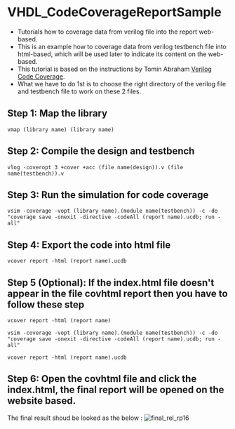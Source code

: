 # VHDL_CodeCoverageReportSample
- Tutorials how to coverage data from verilog file into the report web-based.
- This is an example how to coverage data from verilog testbench file into html-based, which will be used later to indicate its content on the web-based.
- This tutorial is based on the instructions by Tomin Abraham [Verilog Code Coverage](https://www.youtube.com/watch?v=vkzd5ckQ5ZQ).
- What we have to do 1st is to choose the right directory of the verilog file and testbench file to work on these 2 files.
## Step 1: Map the library
```
vmap (library name) (library name)
```
## Step 2: Compile the design and testbench
``` 
vlog -coveropt 3 +cover +acc (file name(design)).v (file name(testbench)).v
```
## Step 3: Run the simulation for code coverage
```
vsim -coverage -vopt (library name).(module name(testbench)) -c -do "coverage save -onexit -directive -codeAll (report name).ucdb; run -all"
```
## Step 4: Export the code into html file
```
vcover report -html (report name).ucdb
```
## Step 5 (Optional): If the index.html file doesn't appear in the file covhtml report then you have to follow these step
``` 
vcover report -html (report name)
```
```
vsim -coverage -vopt (library name).(module name(testbench)) -c -do "coverage save -onexit -directive -codeAll (report name).ucdb; run -all"
```
``` 
vcover report -html (report name).ucdb
```
## Step 6: Open the covhtml file and click the index.html, the final report will be opened on the website based.
The final result shoud be looked as the below :
![final_rel_rp16](https://user-images.githubusercontent.com/96186749/201160947-8412b6a9-a199-42ff-b6f8-cd9e702bdcf8.png)
